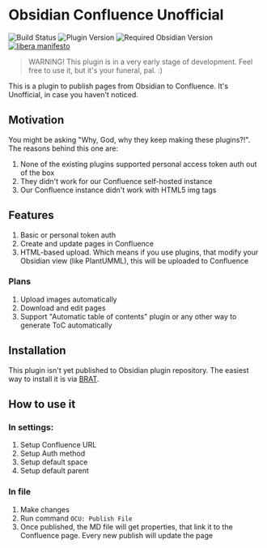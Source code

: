 # Obsidian Confluence Unofficial

![Build Status](https://github.com/nchursin/obsidian-confluence-unofficial/actions/workflows/test.yml/badge.svg)
![Plugin Version](https://img.shields.io/badge/plugin-0.2.1-blue)
![Required Obsidian Version](https://img.shields.io/badge/requires-0.15.0+-purple)
[![libera manifesto](https://img.shields.io/badge/libera-manifesto-lightgrey.svg)](https://liberamanifesto.com)


> WARNING! This plugin is in a very early stage of development. Feel free to use it, but it's your funeral, pal. :)

This is a plugin to publish pages from Obsidian to Confluence. It's Unofficial, in case you haven't noticed.

## Motivation
You might be asking "Why, God, why they keep making these plugins?!". The reasons behind this one are:

1. None of the existing plugins supported personal access token auth out of the box
1. They didn't work for our Confluence self-hosted instance
1. Our Confluence instance didn't work with HTML5 img tags

## Features
1. Basic or personal token auth
1. Create and update pages in Confluence
1. HTML-based upload. Which means if you use plugins, that modify your Obsidian view (like PlantUMML), this will be uploaded to Confluence

### Plans
1. Upload images automatically
1. Download and edit pages
1. Support "Automatic table of contents" plugin or any other way to generate ToC automatically

## Installation
This plugin isn't yet published to Obsidian plugin repository. The easiest way to install it is via [BRAT](https://github.com/TfTHacker/obsidian42-brat).

## How to use it
### In settings:
1. Setup Confluence URL
1. Setup Auth method
1. Setup default space
1. Setup default parent

### In file
1. Make changes
1. Run command `OCU: Publish File`
1. Once published, the MD file will get properties, that link it to the Confluence page. Every new publish will update the page
